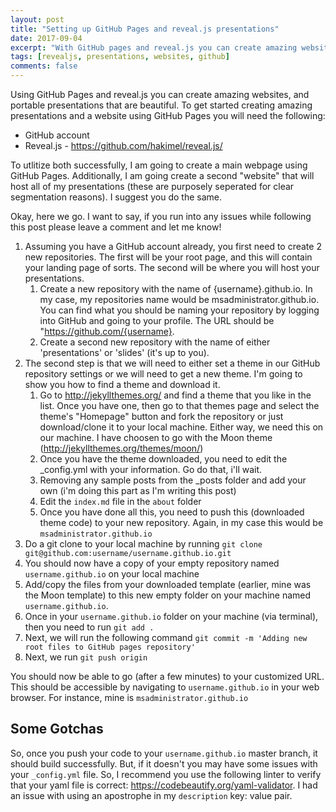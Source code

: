 ```yaml
---
layout: post
title: "Setting up GitHub Pages and reveal.js presentations"
date: 2017-09-04
excerpt: "With GitHub pages and reveal.js you can create amazing websites and presentations"
tags: [revealjs, presentations, websites, github]
comments: false
---
```


Using GitHub Pages and reveal.js you can create amazing websites, and portable presentations that are beautiful.  To get started creating amazing presentations and a website using GitHub Pages you will need the following:

* GitHub account
* Reveal.js - https://github.com/hakimel/reveal.js/

To utlitize both successfully, I am going to create a main webpage using GitHub Pages. Additionally, I am going create a second "website" that will host all of my presentations (these are purposely seperated for clear segmentation reasons).  I suggest you do the same.

Okay, here we go.  I want to say, if you run into any issues while following this post please leave a comment and let me know!

1. Assuming you have a GitHub account already, you first need to create 2 new repositories.  The first will be your root page, and this will contain your landing page of sorts.  The second will be where you will host your presentations.
    1. Create a new repository with the name of {username}.github.io.  In my case, my repositories name would be msadministrator.github.io.  You can find what you should be naming your repository by logging into GitHub and going to your profile.  The URL should be "https://github.com/{username}.
    2. Create a second new repository with the name of either 'presentations' or 'slides' (it's up to you).
2. The second step is that we will need to either set a theme in our GitHub repository settings or we will need to get a new theme.  I'm going to show you how to find a theme and download it.
    1. Go to http://jekyllthemes.org/ and find a theme that you like in the list.  Once you have one, then go to that themes page and select the theme's "Homepage" button and fork the repository or just download/clone it to your local machine.  Either way, we need this on our machine.  I have choosen to go with the Moon theme (http://jekyllthemes.org/themes/moon/)
    2. Once you have the theme downloaded, you need to edit the _config.yml with your information.  Go do that, i'll wait.
    3. Removing any sample posts from the _posts folder and add your own (i'm doing this part as I'm writing this post)
    4. Edit the `index.md` file in the `about` folder
    5. Once you have done all this, you need to push this (downloaded theme code) to your new repository.  Again, in my case this would be `msadministrator.github.io`
3. Do a git clone to your local machine by running `git clone git@github.com:username/username.github.io.git` 
4. You should now have a copy of your empty repository named `username.github.io` on your local machine
4. Add/copy the files from your downloaded template (earlier, mine was the Moon template) to this new empty folder on your machine named `username.github.io`.
5. Once in your `username.github.io` folder on your machine (via terminal), then you need to run `git add .`
6. Next, we will run the following command `git commit -m 'Adding new root files to GitHub pages repository'`
7. Next, we run `git push origin`

You should now be able to go (after a few minutes) to your customized URL.  This should be accessible by navigating to `username.github.io` in your web browser.  For instance, mine is `msadministrator.github.io`

## Some Gotchas
So, once you push your code to your `username.github.io` master branch, it should build successfully.  But, if it doesn't you may have some issues with your `_config.yml` file.  So, I recommend you use the following linter to verify that your yaml file is correct: https://codebeautify.org/yaml-validator.  I had an issue with using an apostrophe in my `description` key: value pair.


